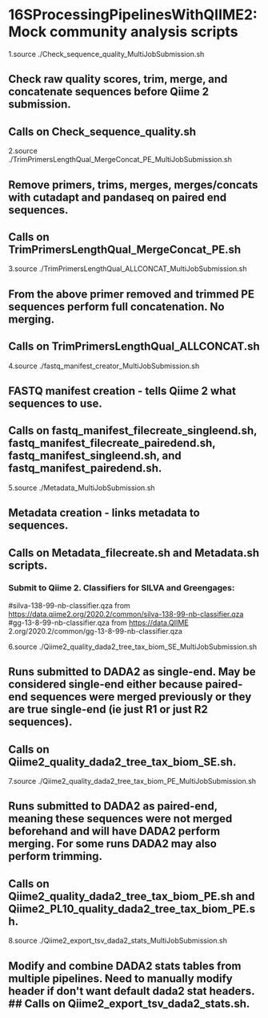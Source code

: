 # 16SProcessingPipelinesWithQIIME2: Mock community analysis scripts

1.source ./Check_sequence_quality_MultiJobSubmission.sh
## Check raw quality scores, trim, merge, and concatenate sequences before Qiime 2 submission. 
## Calls on Check_sequence_quality.sh

2.source ./TrimPrimersLengthQual_MergeConcat_PE_MultiJobSubmission.sh
## Remove primers, trims, merges, merges/concats with cutadapt and pandaseq on paired end sequences.
## Calls on TrimPrimersLengthQual_MergeConcat_PE.sh 

3.source ./TrimPrimersLengthQual_ALLCONCAT_MultiJobSubmission.sh
## From the above primer removed and trimmed PE sequences perform full concatenation. No merging.
## Calls on TrimPrimersLengthQual_ALLCONCAT.sh

4.source ./fastq_manifest_creator_MultiJobSubmission.sh
## FASTQ manifest creation - tells Qiime 2 what sequences to use.
## Calls on fastq_manifest_filecreate_singleend.sh, fastq_manifest_filecreate_pairedend.sh, fastq_manifest_singleend.sh, and fastq_manifest_pairedend.sh.

5.source ./Metadata_MultiJobSubmission.sh
## Metadata creation - links metadata to sequences. 
## Calls on Metadata_filecreate.sh and Metadata.sh scripts.


### Submit to Qiime 2. Classifiers for SILVA and Greengages:
#silva-138-99-nb-classifier.qza from https://data.qiime2.org/2020.2/common/silva-138-99-nb-classifier.qza
#gg-13-8-99-nb-classifier.qza from https://data.QIIME 2.org/2020.2/common/gg-13-8-99-nb-classifier.qza

6.source ./Qiime2_quality_dada2_tree_tax_biom_SE_MultiJobSubmission.sh
## Runs submitted to DADA2 as single-end. May be considered single-end either because paired-end sequences were merged previously or they are true single-end (ie just R1 or just R2 sequences). 
## Calls on Qiime2_quality_dada2_tree_tax_biom_SE.sh.

7.source ./Qiime2_quality_dada2_tree_tax_biom_PE_MultiJobSubmission.sh
## Runs submitted to DADA2 as paired-end, meaning these sequences were not merged beforehand and will have DADA2 perform merging. For some runs DADA2 may also perform trimming. 
## Calls on Qiime2_quality_dada2_tree_tax_biom_PE.sh and Qiime2_PL10_quality_dada2_tree_tax_biom_PE.sh.

8.source ./Qiime2_export_tsv_dada2_stats_MultiJobSubmission.sh
## Modify and combine DADA2 stats tables from multiple pipelines. Need to manually modify header if don't want default dada2 stat headers. ## Calls on Qiime2_export_tsv_dada2_stats.sh.
